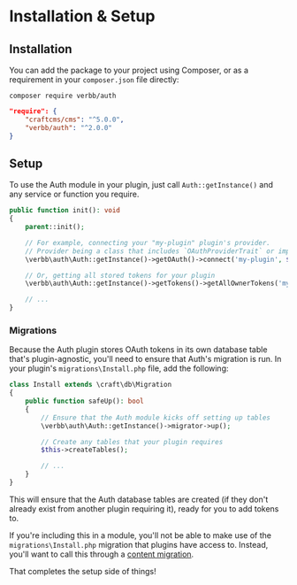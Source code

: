 # Installation & Setup

## Installation
You can add the package to your project using Composer, or as a requirement in your `composer.json` file directly:

```shell
composer require verbb/auth
```

```json
"require": {
    "craftcms/cms": "^5.0.0",
    "verbb/auth": "^2.0.0"
}
```

## Setup
To use the Auth module in your plugin, just call `Auth::getInstance()` and any service or function you require.

```php
public function init(): void
{
    parent::init();

    // For example, connecting your "my-plugin" plugin's provider. 
    // Provider being a class that includes `OAuthProviderTrait` or implements `OAuthProviderInterface`
    \verbb\auth\Auth::getInstance()->getOAuth()->connect('my-plugin', $providerInstance);

    // Or, getting all stored tokens for your plugin
    \verbb\auth\Auth::getInstance()->getTokens()->getAllOwnerTokens('my-plugin');

    // ...
}
```

### Migrations
Because the Auth plugin stores OAuth tokens in its own database table that's plugin-agnostic, you'll need to ensure that Auth's migration is run. In your plugin's `migrations\Install.php` file, add the following:

```php
class Install extends \craft\db\Migration
{
    public function safeUp(): bool
    {
        // Ensure that the Auth module kicks off setting up tables
        \verbb\auth\Auth::getInstance()->migrator->up();

        // Create any tables that your plugin requires
        $this->createTables();

        // ...
    }
}
```

This will ensure that the Auth database tables are created (if they don't already exist from another plugin requiring it), ready for you to add tokens to.

If you're including this in a module, you'll not be able to make use of the `migrations\Install.php` migration that plugins have access to. Instead, you'll want to call this through a [content migration](https://craftcms.com/docs/5.x/extend/migrations.html).

That completes the setup side of things!